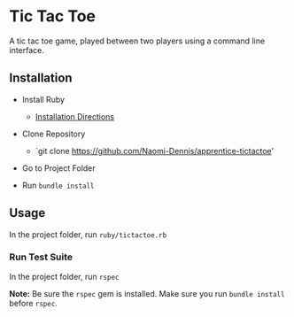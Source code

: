 # Tic Tac Toe 

A tic tac toe game, played between two players using a command line interface. 

## Installation 

* Install Ruby
  * [Installation Directions](https://www.ruby-lang.org/en/documentation/installation/)
* Clone Repository 
  * `git clone https://github.com/Naomi-Dennis/apprentice-tictactoe' 
* Go to Project Folder

* Run `bundle install` 


## Usage

In the project folder, run `ruby/tictactoe.rb`

### Run Test Suite 

In the project folder, run `rspec` 

**Note:** Be sure the `rspec` gem is installed. Make sure you run `bundle install` before `rspec`. 


